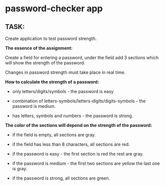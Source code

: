 # password-checker app

## TASK:

Create application to test password strength.

**The essence of the assignment:**

Create a field for entering a password, under the field add 3 sections which will show the strength of the password.

Changes in password strength must take place in real time.

**How to calculate the strength of a password:**

- only letters/digits/symbols - the password is easy

- combination of letters-symbols/letters-digits/digits-symbols - the password is medium.

- has letters, symbols and numbers - the password is strong.

**The color of the sections will depend on the strength of the password:**

- if the field is empty, all sections are gray.

- if the field has less than 8 characters, all sections are red.

- if the password is easy - the first section is red the rest are gray.

- if the password is medium - the first two sections are yellow the last one is gray.

- if the password is strong, all sections are green.
